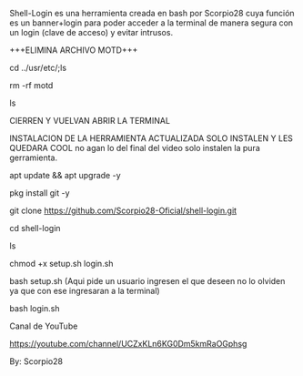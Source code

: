 Shell-Login es una herramienta creada en bash por Scorpio28 cuya función es un banner+login para poder acceder a la terminal de manera segura con un login (clave de acceso) y evitar intrusos.

+++ELIMINA ARCHIVO MOTD+++

cd ../usr/etc/;ls

rm -rf motd

ls

CIERREN Y VUELVAN ABRIR LA TERMINAL

INSTALACION DE LA HERRAMIENTA ACTUALIZADA SOLO INSTALEN Y LES QUEDARA COOL no agan lo del final del video solo instalen la pura gerramienta.

apt update && apt upgrade -y

pkg install git -y

git clone https://github.com/Scorpio28-Oficial/shell-login.git

cd shell-login

ls

chmod +x setup.sh login.sh

bash setup.sh (Aqui pide un usuario ingresen el que deseen no lo olviden ya que con ese ingresaran a la terminal)

bash login.sh


Canal de YouTube

https://youtube.com/channel/UCZxKLn6KG0Dm5kmRaOGphsg

By: Scorpio28
